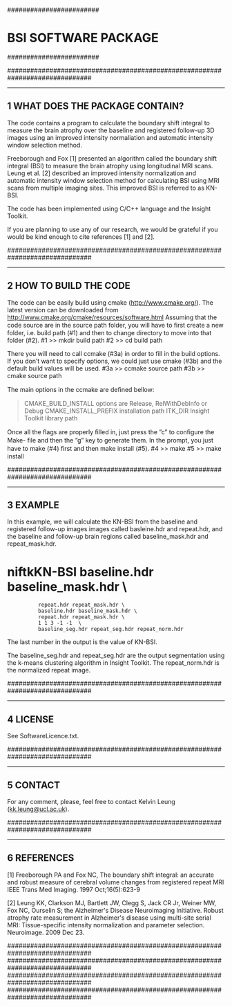 ########################
# BSI SOFTWARE PACKAGE #
########################

##############################################################################

--------------------------------
1 WHAT DOES THE PACKAGE CONTAIN?
--------------------------------
The code contains a program to calculate the boundary shift integral to 
measure the brain atrophy over the baseline and registered follow-up 
3D images using an improved intensity normaliation and automatic intensity 
window selection method. 

Freeborough and Fox [1] presented an algorithm called the boundary shift
integral (BSI) to measure the brain atrophy using longitudinal MRI scans. 
Leung et al. [2] described an improved intensity normalization and automatic
intensity window selection method for calculating BSI using MRI scans from 
multiple imaging sites. This improved BSI is referred to as KN-BSI. 

The code has been implemented using C/C++ language and the Insight Toolkit. 

If you are planning to use any of our research, we would be grateful if you
would be kind enough to cite references [1] and [2]. 

##############################################################################

-----------------------
2 HOW TO BUILD THE CODE 
-----------------------
The code can be easily build using cmake (http://www.cmake.org/). The latest 
version can be downloaded from http://www.cmake.org/cmake/resources/software.html
Assuming that the code source are in the source path folder, you will have 
to ﬁrst create a new folder, i.e. build path (#1) and then to change 
directory to move into that folder (#2).
#1 >> mkdir build path 
#2 >> cd build path 

There you will need to call ccmake (#3a) in order to fill in the 
build options. If you don’t want to specify options, we could just use cmake 
(#3b) and the default build values will be used.
#3a >> ccmake source path
#3b >> cmake source path

The main options in the ccmake are deﬁned bellow:
>CMAKE_BUILD_INSTALL options are Release, RelWithDebInfo or Debug
>CMAKE_INSTALL_PREFIX installation path
>ITK_DIR Insight Toolkit library path

Once all the ﬂags are properly ﬁlled in, just press the ”c” to conﬁgure the Make- 
ﬁle and then the ”g” key to generate them. In the prompt, you just have to 
make (#4) ﬁrst and then make install (#5).
#4 >> make 
#5 >> make install 

##############################################################################

---------
3 EXAMPLE
---------
In this example, we will calculate the KN-BSI from the baseline and registered
follow-up images images called basleine.hdr and repeat.hdr, and the baseline 
and follow-up brain regions called baseline_mask.hdr and repeat_mask.hdr. 

# niftkKN-BSI baseline.hdr baseline_mask.hdr \
              repeat.hdr repeat_mask.hdr \
              baseline.hdr baseline_mask.hdr \
              repeat.hdr repeat_mask.hdr \              
              1 1 3 -1 -1  \
              baseline_seg.hdr repeat_seg.hdr repeat_norm.hdr 

The last number in the output is the value of KN-BSI.

The baseline_seg.hdr and repeat_seg.hdr are the output segmentation using the
k-means clustering algorithm in Insight Toolkit. The repeat_norm.hdr is the
normalized repeat image. 

##############################################################################

---------
4 LICENSE
---------
See SoftwareLicence.txt. 

##############################################################################

---------
5 CONTACT
---------
For any comment, please, feel free to contact Kelvin Leung (kk.leung@ucl.ac.uk).

##############################################################################

------------
6 REFERENCES
------------
[1] Freeborough PA and Fox NC, The boundary shift integral: an accurate and 
robust measure of cerebral volume changes from registered repeat MRI IEEE 
Trans Med Imaging. 1997 Oct;16(5):623-9

[2] Leung KK, Clarkson MJ, Bartlett JW, Clegg S, Jack CR Jr, Weiner MW, Fox NC, 
Ourselin S; the Alzheimer's Disease Neuroimaging Initiative. Robust atrophy 
rate measurement in Alzheimer's disease using multi-site serial MRI: 
Tissue-specific intensity normalization and parameter selection. 
Neuroimage. 2009 Dec 23. 

##############################################################################
##############################################################################
##############################################################################
##############################################################################

